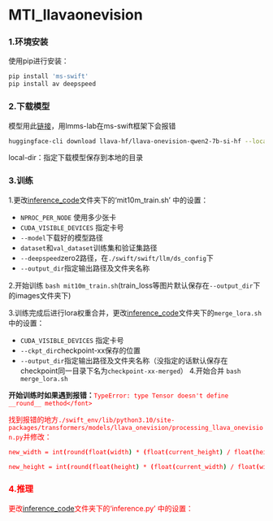 # MTI_llavaonevision

### 1.环境安装
使用pip进行安装：
```bash
pip install 'ms-swift'
pip install av deepspeed
```
### 2.下载模型
模型用此[链接](https://huggingface.co/llava-hf/llava-onevision-qwen2-7b-si-hf)，用lmms-lab在ms-swift框架下会报错  
```bash
huggingface-cli download llava-hf/llava-onevision-qwen2-7b-si-hf --local-dir ./llava-hf/llava-onevision-qwen2-7b-si-hf
```
local-dir：指定下载模型保存到本地的目录
### 3.训练
1.更改[inference_code](https://github.com/magfox26/MTI_llavaonevision/tree/main/inference_code)文件夹下的‘mit10m_train.sh’ 中的设置：  
- `NPROC_PER_NODE` 使用多少张卡
- `CUDA_VISIBLE_DEVICES` 指定卡号
- `--model`下载好的模型路径
- `dataset`和`val_dataset`训练集和验证集路径
- `--deepspeed`zero2路径，在`./swift/swift/llm/ds_config`下
- `--output_dir`指定输出路径及文件夹名称

2.开始训练 `bash mit10m_train.sh`(train_loss等图片默认保存在`--output_dir`下的images文件夹下)  

3.训练完成后进行lora权重合并，更改[inference_code](https://github.com/magfox26/MTI_llavaonevision/tree/main/inference_code)文件夹下的`merge_lora.sh`中的设置：  

- `CUDA_VISIBLE_DEVICES` 指定卡号
- `--ckpt_dir`checkpoint-xx保存的位置
- `--output_dir`指定输出路径及文件夹名称（没指定的话默认保存在checkpoint同一目录下名为`checkpoint-xx-merged`）
4.开始合并 `bash merge_lora.sh`

**开始训练时如果遇到报错：**<font color="red">`TypeError: type Tensor doesn't define __round__ method</font>`  

找到报错的地方`./swift_env/lib/python3.10/site-packages/transformers/models/llava_onevision/processing_llava_onevision.py`并修改：  
```bash
new_width = int(round(float(width) * (float(current_height) / float(height)), 7))
```
```bash
new_height = int(round(float(height) * (float(current_width) / float(width)), 7))
```
### 4.推理
更改[inference_code](https://github.com/magfox26/MTI_llavaonevision/tree/main/inference_code)文件夹下的‘inference.py’ 中的设置： 




